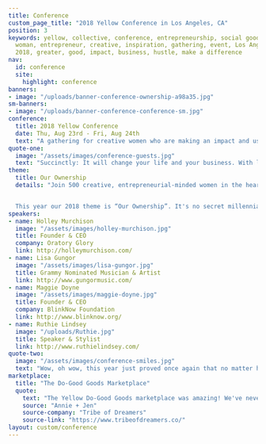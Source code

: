 ```yaml
---
title: Conference
custom_page_title: "2018 Yellow Conference in Los Angeles, CA"
position: 3
keywords: yellow, collective, conference, entrepreneurship, social good, bloom, women,
  woman, entrepreneur, creative, inspiration, gathering, event, Los Angeles, august,
  2018, greater, good, impact, business, hustle, make a difference
nav:
  id: conference
  site:
    highlight: conference
banners:
- image: "/uploads/banner-conference-ownership-a98a35.jpg"
sm-banners:
- image: "/uploads/banner-conference-conference-sm.jpg"
conference:
  title: 2018 Yellow Conference
  date: Thu, Aug 23rd - Fri, Aug 24th
  text: "A gathering for creative women who are making an impact and using their gifts, skills and talents to serve the greater good."
quote-one:
  image: "/assets/images/conference-guests.jpg"
  text: "Succinctly: It will change your life and your business. With less brevity: No conference, class, online course or even mentoring session I’ve ever had has provided me as much value as did the two days at Yellow."
theme:
  title: Our Ownership
  details: "Join 500 creative, entrepreneurial-minded women in the heart of Downtown Los Angeles for a gathering that is so much more than a conference. This is for the ones who desire to fight for a better tomorrow. The ones who are willing to roll up their sleeves, step out in courage, and use their creativity for good. This is where we come together for the benefit of humankind.


  This year our 2018 theme is “Our Ownership”. It's no secret millennials aren't owning items like cars, houses and music like previous generations. Although we are less inclined to own when it comes to material possessions, what if we were known as a generation who knows how to own WHO THEY ARE? Owning the stories, dreams, visions, passions and abilities we have. Owning the problems of the world instead of turning a blind eye. Owning the fact that we're in this together as global citizens. Join us as we dive into this theme at our 2018 conference."
speakers:
- name: Holley Murchison
  image: "/assets/images/holley-murchison.jpg"
  title: Founder & CEO
  company: Oratory Glory
  link: http://holleymurchison.com/
- name: Lisa Gungor
  image: "/assets/images/lisa-gungor.jpg"
  title: Grammy Nominated Musician & Artist
  link: http://www.gungormusic.com/
- name: Maggie Doyne
  image: "/assets/images/maggie-doyne.jpg"
  title: Founder & CEO
  company: BlinkNow Foundation
  link: http://www.blinknow.org/
- name: Ruthie Lindsey
  image: "/uploads/Ruthie.jpg"
  title: Speaker & Stylist
  link: http://www.ruthielindsey.com/
quote-two:
  image: "/assets/images/conference-smiles.jpg"
  text: "Wow, oh wow, this year just proved once again that no matter how young or old, any creative woman can seek the groundbreaking inspiration poured out from this conference. Absolutely can't wait until next year!"
marketplace:
  title: "The Do-Good Goods Marketplace"
  quote:
    text: "The Yellow Do-Good Goods marketplace was amazing! We've never met such a wonderful group of like-minded women who were genuinely interested in products that give back. As for sales, this is the most successful marketplace we've ever been a part of."
    source: "Annie + Jen"
    source-company: "Tribe of Dreamers"
    source-link: "https://www.tribeofdreamers.co/"
layout: custom/conference
---
```

